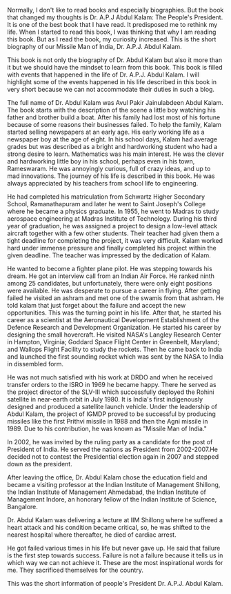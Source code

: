 <p>Normally, I don't like to read books and especially biographies. But the book that changed my thoughts is Dr. A.P.J Abdul Kalam: The People's President. It is one of the best book that I have read. It predisposed me to rethink my life. When I started to read this book, I was thinking that why I am reading this book. But as I read the book, my curiosity increased. This is the short biography of our Missile Man of India, Dr. A.P.J. Abdul Kalam.</p>
<p>This book is not only the biography of Dr. Abdul Kalam but also it more than it but we should have the mindset to learn from this book.  This book is filled with events that happened in the life of Dr. A.P.J. Abdul Kalam. I will highlight some of the events happened in his life described in this book in very short because we can not accommodate their duties in such a blog.</p>
<p>The full name of Dr. Abdul Kalam was Avul Pakir Jainulabdeen Abdul Kalam. The book starts with the description of the scene a little boy watching his father and brother build a boat. After his family had lost most of his fortune because of some reasons their businesses failed. To help the family, Kalam started selling newspapers at an early age. His early working life as a newspaper boy at the age of eight. In his school days, Kalam had average grades but was described as a bright and hardworking student who had a strong desire to learn. Mathematics was his main interest. He was the clever and hardworking little boy in his school, perhaps even in his town, Rameswaram. He was annoyingly curious, full of crazy ideas, and up to mad innovations. The journey of his life is described in this book. He was always appreciated by his teachers from school life to engineering.</p>
<p>He had completed his matriculation from Schwartz Higher Secondary School, Ramanathapuram and later he went to Saint Joseph's College where he became a physics graduate. In 1955, he went to Madras to study aerospace engineering at Madras Institute of Technology. During his third year of graduation, he was assigned a project to design a low-level attack aircraft together with a few other students. Their teacher had given them a tight deadline for completing the project, it was very difficult. Kalam worked hard under immense pressure and finally completed his project within the given deadline. The teacher was impressed by the dedication of Kalam.</p> 
<p>He wanted to become a fighter plane pilot. He was stepping towards his dream. He got an interview call from an Indian Air Force. He ranked ninth among 25 candidates, but unfortunately, there were only eight positions were available. He was desperate to pursue a career in flying. After getting failed he visited an ashram and met one of the swamis from that ashram. He told kalam that just forget about the failure and accept the new opportunities. This was the turning point in his life. After that, he started his career as a scientist at the Aeronautical Development Establishment of the Defence Research and Development Organization. He started his career by designing the small hovercraft. He visited NASA's Langley Research Center in Hampton, Virginia; Goddard Space Flight Center in Greenbelt, Maryland; and Wallops Flight Facility to study the rockets. Then he came back to India and launched the first sounding rocket which was sent by the NASA to India in dissembled form.</p>
 <p>He was not much satisfied with his work at DRDO and when he received transfer orders to the ISRO in 1969 he became happy. There he served as the project director of the SLV-III which successfully deployed the Rohini satellite in near-earth orbit in July 1980. It is India's first indigenously designed and produced a satellite launch vehicle.  Under the leadership of Abdul Kalam, the project of IGMDP proved to be successful by producing missiles like the first Prithvi missile in 1988 and then the Agni missile in 1989. Due to his contribution, he was known as "Missile Man of India." </p>
<p>In 2002, he was invited by the ruling party as a candidate for the post of President of India. He served the nations as President from 2002-2007.He decided not to contest the Presidential election again in 2007 and stepped down as the president. </p>
<p>After leaving the office, Dr. Abdul Kalam chose the education field and became a visiting professor at the Indian Institute of Management Shillong, the Indian Institute of Management Ahmedabad, the Indian Institute of Management Indore, an honorary fellow of the Indian Institute of Science, Bangalore.</p>
<p>Dr. Abdul Kalam was delivering a lecture at IIM Shillong where he suffered a heart attack and his condition became critical, so, he was shifted to the nearest hospital where thereafter, he died of cardiac arrest.</p>
 <p>He got failed various times in his life but never gave up. He said that failure is the first step towards success. Failure is not a failure because it tells us in which way we can not achieve it. These are the most inspirational words for me. They sacrificed themselves for the country.</p>
This was the short information of people's President Dr. A.P.J. Abdul Kalam. 

